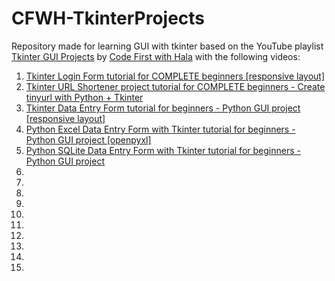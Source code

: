 # CFWH-TkinterProjects

Repository made for learning GUI with tkinter based on the YouTube playlist [Tkinter GUI Projects](https://www.youtube.com/playlist?list=PLs3IFJPw3G9IiHm9PEP1UaMtuvACmxVMj) by [Code First with Hala](https://www.youtube.com/@codefirstwithhala) with the following videos:

1. [Tkinter Login Form tutorial for COMPLETE beginners [responsive layout]](https://www.youtube.com/watch?v=MeMCBdnhvQs)
2. [Tkinter URL Shortener project tutorial for COMPLETE beginners - Create tinyurl with Python + Tkinter](https://www.youtube.com/watch?v=NvzIGaEOKCk)
3. [Tkinter Data Entry Form tutorial for beginners - Python GUI project [responsive layout]](https://www.youtube.com/watch?v=vusUfPBsggw)
4. [Python Excel Data Entry Form with Tkinter tutorial for beginners - Python GUI project [openpyxl]](https://www.youtube.com/watch?v=fvIThtPt6Nc)
5. [Python SQLite Data Entry Form with Tkinter tutorial for beginners - Python GUI project](https://www.youtube.com/watch?v=gdDI_GhIRGo)
6. []()
7. []()
8. []()
9. []()
10. []()
11. []()
12. []()
13. []()
14. []()
15. []()